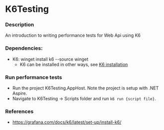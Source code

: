 # K6Testing

### Description

An introduction to writing performance tests for Web Api using K6

### Dependencies:

- K6: winget install k6 --source winget
    - K6 can be installed in other ways, see [K6 installation](https://grafana.com/docs/k6/latest/set-up/install-k6/) 

### Run performance tests

- Run the project K6Testing.AppHost. Note the project is setup with .NET Aspire.
- Navigate to K6Testing -> Scripts folder and run `k6 run {script file}`. 

### References

- https://grafana.com/docs/k6/latest/set-up/install-k6/
